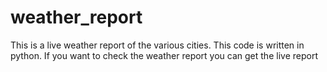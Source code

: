 # weather_report
This is a live weather report of the various cities. This code is written in python. If you want to check the weather report you can get the live report
